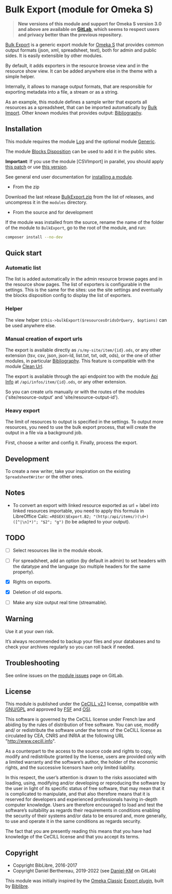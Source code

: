Bulk Export (module for Omeka S)
================================

> __New versions of this module and support for Omeka S version 3.0 and above
> are available on [GitLab], which seems to respect users and privacy better
> than the previous repository.__

[Bulk Export] is a generic export module for [Omeka S] that provides common
output formats (json, xml, spreadsheet, text), both for admin and public sides.
It is easily extensible by other modules.

By default, it adds exporters in the resource browse view and in the resource
show view. It can be added anywhere else in the theme with a simple helper.

Internally, it allows to manage output formats, that are responsible for
exporting metadata into a file, a stream or as a string.

As an example, this module defines a sample writer that exports all resources as
a spreadsheet, that can be imported automatically by [Bulk Import]. Other known
modules that provides output: [Bibliography].


Installation
------------

This module requires the module [Log] and the optional module [Generic].

The module [Blocks Disposition] can be used to add it in the public sites.

**Important**: If you use the module [CSVImport] in parallel, you should apply
[this patch] or use [this version].

See general end user documentation for [installing a module].

* From the zip

Download the last release [BulkExport.zip] from the list of releases, and
uncompress it in the `modules` directory.

* From the source and for development

If the module was installed from the source, rename the name of the folder of
the module to `BulkExport`, go to the root of the module, and run:

```sh
composer install --no-dev
```


Quick start
-----------

### Automatic list

The list is added automatically in the admin resource browse pages and in the
resource show pages. The list of exporters is configurable in the settings. This
is the same for the sites: use the site settings and eventually the blocks
disposition config to display the list of exporters.

### Helper

The view helper `$this->bulkExport($resourcesOridsOrQuery, $options)` can be
used anywhere else.

### Manual creation of export urls

The export is available directly as `/s/my-site/item/{id}.ods`, or any other
extension (tsv, csv, json, json-ld, list.txt, txt, odt, ods), or the one of other
modules, in particular [Bibliography]. This feature is compatible with the module
[Clean Url].

The export is available through the api endpoint too with the module [Api Info]
at `/api/infos/item/{id}.ods`, or any other extension.

So you can create urls manually or with the routes of the modules ('site/resource-output'
and 'site/resource-output-id').

### Heavy export

The limit of resources to output is specified in the settings. To output more
resources, you need to use the bulk export process, that will create the output
in a file via a background job.

First, choose a writer and config it. Finally, process the export.


Development
-----------

To create a new writer, take your inspiration on the existing `SpreadsheetWriter`
or the other ones.


Notes
-----

- To convert an export with linked resource exported as url + label into linked
  resources importable, you need to apply this formula in LibreOffice Calc:
  `=REGEX($Export.B2; "(http:/api/items/)(\d+)([^|\n]*)"; "$2"; "g")`
  (to be adapted to your output).


TODO
----

- [ ] Select resources like in the module ebook.
- [ ] For spreadsheet, add an option (by default in admin) to set headers with the datatype and the language (so multiple headers for the same property).
- [x] Rights on exports.
- [x] Deletion of old exports.
- [ ] Make any size output real time (streamable).


Warning
-------

Use it at your own risk.

It’s always recommended to backup your files and your databases and to check
your archives regularly so you can roll back if needed.


Troubleshooting
---------------

See online issues on the [module issues] page on GitLab.


License
-------

This module is published under the [CeCILL v2.1] license, compatible with
[GNU/GPL] and approved by [FSF] and [OSI].

This software is governed by the CeCILL license under French law and abiding by
the rules of distribution of free software. You can use, modify and/ or
redistribute the software under the terms of the CeCILL license as circulated by
CEA, CNRS and INRIA at the following URL "http://www.cecill.info".

As a counterpart to the access to the source code and rights to copy, modify and
redistribute granted by the license, users are provided only with a limited
warranty and the software’s author, the holder of the economic rights, and the
successive licensors have only limited liability.

In this respect, the user’s attention is drawn to the risks associated with
loading, using, modifying and/or developing or reproducing the software by the
user in light of its specific status of free software, that may mean that it is
complicated to manipulate, and that also therefore means that it is reserved for
developers and experienced professionals having in-depth computer knowledge.
Users are therefore encouraged to load and test the software’s suitability as
regards their requirements in conditions enabling the security of their systems
and/or data to be ensured and, more generally, to use and operate it in the same
conditions as regards security.

The fact that you are presently reading this means that you have had knowledge
of the CeCILL license and that you accept its terms.


Copyright
---------

* Copyright BibLibre, 2016-2017
* Copyright Daniel Berthereau, 2019-2022 (see [Daniel-KM] on GitLab)

This module was initially inspired by the [Omeka Classic] [Export plugin], built
by [Biblibre].


[Bulk Export]: https://gitlab.com/Daniel-KM/Omeka-S-module-BulkExport
[Omeka S]: https://omeka.org/s
[Bulk Import]: https://gitlab.com/Daniel-KM/Omeka-S-module-BulkImport
[Omeka Classic]: https://omeka.org/classic
[Export plugin]: https://github.com/BibLibre/Omeka-plugin-Import
[Bibliography]: https://gitlab.com/Daniel-KM/Omeka-S-module-Bibliography
[Blocks Disposition]: https://gitlab.com/Daniel-KM/Omeka-S-module-BlocksDisposition
[Clean Url]: https://gitlab.com/Daniel-KM/Omeka-S-module-CleanUrl
[Generic]: https://gitlab.com/Daniel-KM/Omeka-S-module-Generic
[Log]: https://gitlab.com/Daniel-KM/Omeka-S-module-Log
[BulkExport.zip]: https://gitlab.com/Daniel-KM/Omeka-S-module-BulkExport/releases
[installing a module]: http://dev.omeka.org/docs/s/user-manual/modules/#installing-modules
[CSV Import]: https://github.com/omeka-s-modules/CSVImport
[Api Info]: https://gitlab.com/Daniel-KM/Omeka-S-module/ApiInfo
[this patch]: https://github.com/omeka-s-modules/CSVImport/pull/182
[this version]: https://github.com/Daniel-KM/Omeka-S-module-CSVImport
[module issues]: https://gitlab.com/Daniel-KM/Omeka-S-module-BulkExport/issues
[CeCILL v2.1]: https://www.cecill.info/licences/Licence_CeCILL_V2.1-en.html
[GNU/GPL]: https://www.gnu.org/licenses/gpl-3.0.html
[FSF]: https://www.fsf.org
[OSI]: http://opensource.org
[MIT]: https://github.com/sandywalker/webui-popover/blob/master/LICENSE.txt
[BibLibre]: https://github.com/BibLibre
[GitLab]: https://gitlab.com/Daniel-KM
[Daniel-KM]: https://gitlab.com/Daniel-KM "Daniel Berthereau"
